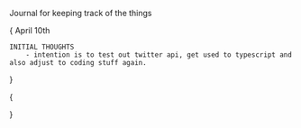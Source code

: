 Journal for keeping track of the things 

{
    April 10th 

    INITIAL THOUGHTS
        - intention is to test out twitter api, get used to typescript and also adjust to coding stuff again. 

}

{
    
}